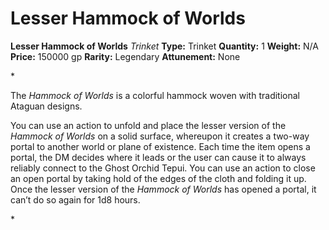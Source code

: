 # Lesser Hammock of Worlds

**Lesser Hammock of Worlds**
_Trinket_
**Type:** Trinket
**Quantity:** 1
**Weight:** N/A
**Price:** 150000 gp
**Rarity:** Legendary
**Attunement:** None

*<p>The *Hammock of Worlds* is a colorful hammock woven with traditional Ataguan designs.

You can use an action to unfold and place the lesser version of the *Hammock of Worlds* on a solid surface, whereupon it creates a two-way portal to another world or plane of existence. Each time the item opens a portal, the DM decides where it leads or the user can cause it to always reliably connect to the Ghost Orchid Tepui. You can use an action to close an open portal by taking hold of the edges of the cloth and folding it up. Once the lesser version of the *Hammock of Worlds* has opened a portal, it can’t do so again for 1d8 hours.</p>*
